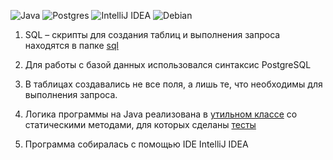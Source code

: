 ![Java](https://img.shields.io/badge/java-%23ED8B00.svg?style=for-the-badge&logo=openjdk&logoColor=white)
![Postgres](https://img.shields.io/badge/postgres-%23316192.svg?style=for-the-badge&logo=postgresql&logoColor=white)
![IntelliJ IDEA](https://img.shields.io/badge/IntelliJIDEA-000000.svg?style=for-the-badge&logo=intellij-idea&logoColor=white)
![Debian](https://img.shields.io/badge/Debian-D70A53?style=for-the-badge&logo=debian&logoColor=white)

1. SQL – скрипты для создания таблиц и выполнения запроса находятся в папке [sql](https://github.com/SergeiAidinov/database/blob/master/sql/script.sql)

2. Для работы с базой данных использовался синтаксис PostgreSQL

3. В таблицах создавались не все поля, а лишь те, что необходимы для выполнения запроса.

4. Логика программы на Java реализована в [утильном классе](https://github.com/SergeiAidinov/database/blob/master/src/main/Utils.java) со статическими методами, для которых сделаны [тесты](https://github.com/SergeiAidinov/database/blob/master/src/test/UtilsTest.java)

5. Программа собиралась с помощью IDE IntelliJ IDEA
